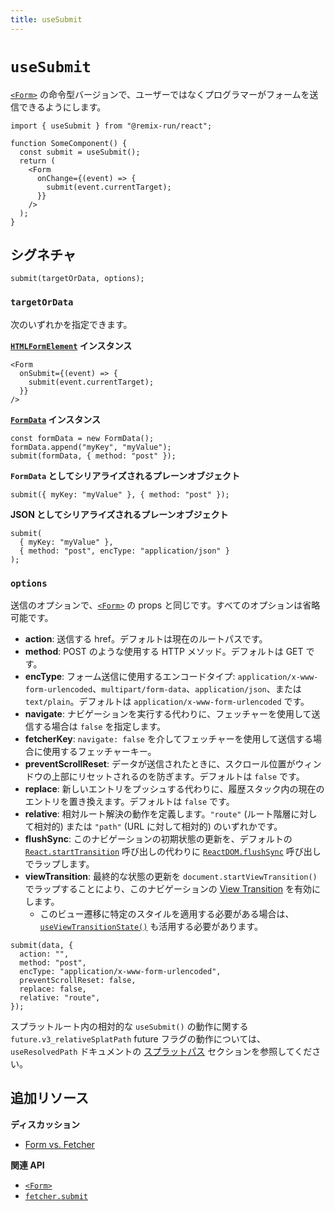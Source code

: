 ```yaml
---
title: useSubmit
---
```


# `useSubmit`

[`<Form>`][form-component] の命令型バージョンで、ユーザーではなくプログラマーがフォームを送信できるようにします。

```tsx
import { useSubmit } from "@remix-run/react";

function SomeComponent() {
  const submit = useSubmit();
  return (
    <Form
      onChange={(event) => {
        submit(event.currentTarget);
      }}
    />
  );
}
```

## シグネチャ

```tsx
submit(targetOrData, options);
```

### `targetOrData`

次のいずれかを指定できます。

**[`HTMLFormElement`][html-form-element] インスタンス**

```tsx
<Form
  onSubmit={(event) => {
    submit(event.currentTarget);
  }}
/>
```

**[`FormData`][form-data] インスタンス**

```tsx
const formData = new FormData();
formData.append("myKey", "myValue");
submit(formData, { method: "post" });
```

**`FormData` としてシリアライズされるプレーンオブジェクト**

```tsx
submit({ myKey: "myValue" }, { method: "post" });
```

**JSON としてシリアライズされるプレーンオブジェクト**

```tsx
submit(
  { myKey: "myValue" },
  { method: "post", encType: "application/json" }
);
```

### `options`

送信のオプションで、[`<Form>`][form-component] の props と同じです。すべてのオプションは省略可能です。

- **action**: 送信する href。デフォルトは現在のルートパスです。
- **method**: POST のような使用する HTTP メソッド。デフォルトは GET です。
- **encType**: フォーム送信に使用するエンコードタイプ: `application/x-www-form-urlencoded`、`multipart/form-data`、`application/json`、または `text/plain`。デフォルトは `application/x-www-form-urlencoded` です。
- **navigate**: ナビゲーションを実行する代わりに、フェッチャーを使用して送信する場合は `false` を指定します。
- **fetcherKey**: `navigate: false` を介してフェッチャーを使用して送信する場合に使用するフェッチャーキー。
- **preventScrollReset**: データが送信されたときに、スクロール位置がウィンドウの上部にリセットされるのを防ぎます。デフォルトは `false` です。
- **replace**: 新しいエントリをプッシュする代わりに、履歴スタック内の現在のエントリを置き換えます。デフォルトは `false` です。
- **relative**: 相対ルート解決の動作を定義します。`"route"` (ルート階層に対して相対的) または `"path"` (URL に対して相対的) のいずれかです。
- **flushSync**: このナビゲーションの初期状態の更新を、デフォルトの [`React.startTransition`][start-transition] 呼び出しの代わりに [`ReactDOM.flushSync`][flush-sync] 呼び出しでラップします。
- **viewTransition**: 最終的な状態の更新を `document.startViewTransition()` でラップすることにより、このナビゲーションの [View Transition][view-transitions] を有効にします。
  - このビュー遷移に特定のスタイルを適用する必要がある場合は、[`useViewTransitionState()`][use-view-transition-state] も活用する必要があります。

```tsx
submit(data, {
  action: "",
  method: "post",
  encType: "application/x-www-form-urlencoded",
  preventScrollReset: false,
  replace: false,
  relative: "route",
});
```

<docs-info>スプラットルート内の相対的な `useSubmit()` の動作に関する `future.v3_relativeSplatPath` future フラグの動作については、`useResolvedPath` ドキュメントの [スプラットパス][relativesplatpath] セクションを参照してください。</docs-info>

## 追加リソース

**ディスカッション**

- [Form vs. Fetcher][form-vs-fetcher]

**関連 API**

- [`<Form>`][form-component]
- [`fetcher.submit`][fetcher-submit]

[form-component]: ../components/form
[html-form-element]: https://developer.mozilla.org/en-US/docs/Web/API/HTMLFormElement
[form-data]: https://developer.mozilla.org/en-US/docs/Web/API/FormData
[form-vs-fetcher]: ../discussion/form-vs-fetcher
[fetcher-submit]: ../hooks/use-fetcher#fetchersubmitformdata-options
[flush-sync]: https://react.dev/reference/react-dom/flushSync
[start-transition]: https://react.dev/reference/react/startTransition
[view-transitions]: https://developer.mozilla.org/en-US/docs/Web/API/View_Transitions_API
[use-view-transition-state]: ../hooks//use-view-transition-state
[relativesplatpath]: ./use-resolved-path#splat-paths

